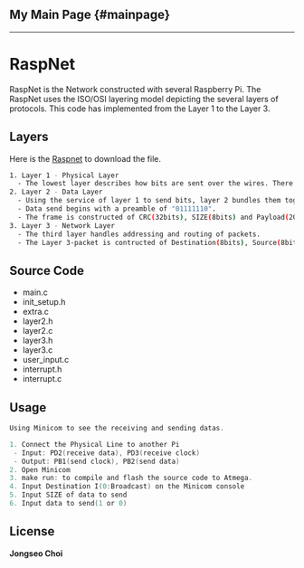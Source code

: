 My Main Page		{#mainpage}
------------
------------

# RaspNet

RaspNet is the Network constructed with several Raspberry Pi.
The RaspNet uses the ISO/OSI layering model depicting the several layers of protocols.
This code has implemented from the Layer 1 to the Layer 3.

## Layers

Here is the [Raspnet](http://osg.informatik.tu-chemnitz.de/lehre/emblab/?lang=en#material) to download the file.

```bash
1. Layer 1 - Physical Layer
  - The lowest layer describes how bits are sent over the wires. There are two wires used from one node to the next.
2. Layer 2 - Data Layer
  - Using the service of layer 1 to send bits, layer 2 bundles them together to send network frames.
  - Data send begins with a preamble of "01111110".
  - The frame is constructed of CRC(32bits), SIZE(8bits) and Payload(2008bits).
3. Layer 3 - Network Layer
  - The third layer handles addressing and routing of packets.
  - The Layer 3-packet is contructed of Destination(8bits), Source(8bits) and Payload(1992bits).
```

## Source Code
* main.c
* init_setup.h
* extra.c
* layer2.h
* layer2.c
* layer3.h
* layer3.c
* user_input.c
* interrupt.h
* interrupt.c

## Usage

```C code
Using Minicom to see the receiving and sending datas.

1. Connect the Physical Line to another Pi
 - Input: PD2(receive data), PD3(receive clock)
 - Output: PB1(send clock), PB2(send data)
2. Open Minicom
3. make run: to compile and flash the source code to Atmega.
4. Input Destination I(0:Broadcast) on the Minicom console
5. Input SIZE of data to send
6. Input data to send(1 or 0)
```

## License
**Jongseo Choi**
